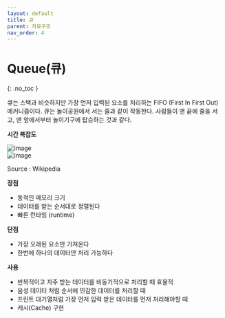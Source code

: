 ```yaml
---
layout: default
title: 큐
parent: 자료구조
nav_order: 4
---
```


# Queue(큐)  
{: .no_toc }

큐는 스택과 비슷하지만 가장 먼저 입력된 요소를 처리하는 FIFO (First In First Out) 메커니즘이다. 큐는 놀이공원에서 서는 줄과 같이 작동한다. 사람들이 맨 끝에 줄을 서고, 맨 앞에서부터 놀이기구에 탑승하는 것과 같다.  

**시간 복잡도**  

![image](https://velog.velcdn.com/images%2Fjha0402%2Fpost%2F5705a000-bab6-49f3-bd03-9a6c31025f49%2Fimage.png)  
![image](https://velog.velcdn.com/images%2Fjha0402%2Fpost%2Fd7e48cc1-26e9-4497-959a-0f38b5893c0b%2Fqueue.png)  

Source : Wikipedia  

**장점**  

  - 동적인 메모리 크기  
  - 데이터를 받는 순서대로 정렬된다  
  - 빠른 런타임 (runtime)  

**단점**  

  - 가장 오래된 요소만 가져온다  
  - 한번에 하나의 데이터만 처리 가능하다  

**사용**  

  - 반복적이고 자주 받는 데이터를 비동기적으로 처리할 때 효율적  
  - 음성 데이터 처럼 순서에 민감한 데이터를 처리할 때  
  - 프린트 대기열처럼 가장 먼저 입력 받은 데이터를 먼저 처리해야할 때  
  - 캐시(Cache) 구현  